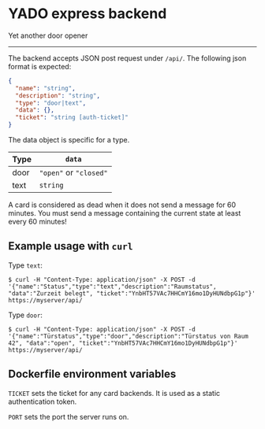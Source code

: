 # YADO express backend

Yet another door opener

---

The backend accepts JSON post request under `/api/`. The following json format is expected:

```json
{
  "name": "string",
  "description": "string",
  "type": "door|text",
  "data": {},
  "ticket": "string [auth-ticket]"
}
```

The data object is specific for a type.

| Type | `data`                 |
|------|------------------------|
| door | `"open"` or `"closed"` |
| text | `string`               |

A card is considered as dead when it does not send a message for 60 minutes. You must send a message containing the current state at least every 60 minutes!

## Example usage with `curl`

Type `text`:
```
$ curl -H "Content-Type: application/json" -X POST -d '{"name":"Status","type":"text","description":"Raumstatus", "data":"Zurzeit belegt", "ticket":"YnbHT57VAc7HHCmY16mo1DyHUNdbpG1p"}' https://myserver/api/
```

Type `door`:
```
$ curl -H "Content-Type: application/json" -X POST -d '{"name":"Türstatus","type":"door","description":"Türstatus von Raum 42", "data":"open", "ticket":"YnbHT57VAc7HHCmY16mo1DyHUNdbpG1p"}' https://myserver/api/
```

## Dockerfile environment variables

`TICKET` sets the ticket for any card backends. It is used as a static authentication token.

`PORT` sets the port the server runs on.
